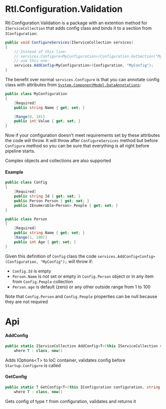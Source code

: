 # Rtl.Configuration.Validation
Rtl.Configuration.Validation is a package with an extention method for `IServiceCollection` that adds config class and binds it to a section from `IConfiguration`:
```csharp
public void ConfigureServices(IServiceCollection services)
{
    // Instead of this line:
    // services.Configure<MyConfiguration>(Configuration.GetSection("MyConfig"));
    // use this one:
    services.AddConfig<MyConfiguration>(Configuration, "MyConfig");
}
```

The benefit over normal `services.Configure` is that you can annotate config class with attributes from [`System.ComponentModel.DataAnnotations`](https://docs.microsoft.com/en-us/dotnet/api/system.componentmodel.dataannotations):
```csharp
public class MyConfiguration
{
    [Required]
    public string Name { get; set; }

    [Range(0, 10)]
    public int Value { get; set; }
}
  ```
Now if your configuration doesn't meet requirements set by these attributes the code will throw.
It will throw after `ConfigureServices` method but before `Configure` method so you can be sure that everything is all right before pipeline starts.

Complex objects and collections are also supported

#### Example
```csharp
public class Config
{
    [Required]
    public string Id { get; set; }
    public Person Person { get; set; }
    public IEnumerable<Person> People { get; set; }
}

public class Person
{
    [Required]
    public string Name { get; set; }
    [Range(1, 100)]
    public int Age { get; set; }
}
```

Given this definition of `Config` class the code `services.AddConfig<Config>(Configuration, "MyConfig");` will throw if:

- `Config.Id` is empty
- `Person.Name` is not set or empty in `Config.Person` object or in any item from `Config.People` collection
- `Person.age` is default (zero) or any other outside range from 1 to 100

Note that `Config.Person` and `Config.People` properties can be null because they are not required

# Api

#### AddConfig
```csharp
public static IServiceCollection AddConfig<T>(this IServiceCollection services, IConfiguration configuration, string sectionName)
    where T : class, new()
```
Adds IOptions\<T> to IoC container, validates config before `Startup.Configure` is called

#### GetConfig
```csharp
public static T GetConfig<T>(this IConfiguration configuration, string sectionName)
    where T : class, new()
```
Gets config of type `T` from configuration, validates and returns it

